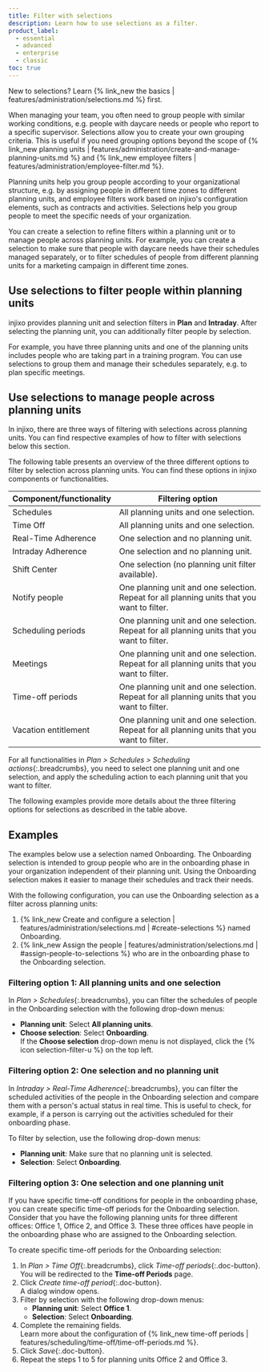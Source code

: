 ```yaml
---
title: Filter with selections
description: Learn how to use selections as a filter.
product_label:
  - essential
  - advanced
  - enterprise
  - classic
toc: true
---
```


New to selections? Learn {% link_new the basics | features/administration/selections.md %} first.

When managing your team, you often need to group people with similar working conditions, e.g. people with daycare needs or people who report to a specific supervisor. Selections allow you to create your own grouping criteria. This is useful if you need grouping options beyond the scope of {% link_new planning units | features/administration/create-and-manage-planning-units.md %} and {% link_new employee filters | features/administration/employee-filter.md %}.

Planning units help you group people according to your organizational structure, e.g. by assigning people in different time zones to different planning units, and employee filters work based on injixo's configuration elements, such as contracts and activities. Selections help you group people to meet the specific needs of your organization.

You can create a selection to refine filters within a planning unit or to manage people across planning units. For example, you can create a selection to make sure that people with daycare needs have their schedules managed separately, or to filter schedules of people from different planning units for a marketing campaign in different time zones.

## Use selections to filter people within planning units

injixo provides planning unit and selection filters in **Plan** and **Intraday**. After selecting the planning unit, you can additionally filter people by selection.

For example, you have three planning units and one of the planning units includes people who are taking part in a training program. You can use selections to group them and manage their schedules separately, e.g. to plan specific meetings.

## Use selections to manage people across planning units

In injixo, there are three ways of filtering with selections across planning units. You can find respective examples of how to filter with selections below this section.

The following table presents an overview of the three different options to filter by selection across planning units. You can find these options in injixo components or functionalities.

| Component/functionality | Filtering option |
|-------------------------|----------------------------|
| Schedules               | All planning units and one selection. |
| Time Off                | All planning units and one selection. |
| Real-Time Adherence     | One selection and no planning unit. |
| Intraday Adherence      | One selection and no planning unit. |
| Shift Center            | One selection (no planning unit filter available). |
| Notify people           | One planning unit and one selection. Repeat for all planning units that you want to filter. |
| Scheduling periods  | One planning unit and one selection. Repeat for all planning units that you want to filter. |
| Meetings                | One planning unit and one selection. Repeat for all planning units that you want to filter. |
| Time-off periods        | One planning unit and one selection. Repeat for all planning units that you want to filter. |
| Vacation entitlement    | One planning unit and one selection. Repeat for all planning units that you want to filter. |

For all functionalities in _Plan > Schedules > Scheduling actions_{:.breadcrumbs}, you need to select one planning unit and one selection, and apply the scheduling action to each planning unit that you want to filter.

The following examples provide more details about the three filtering options for selections as described in the table above.

## Examples

The examples below use a selection named Onboarding. The Onboarding selection is intended to group people who are in the onboarding phase in your organization independent of their planning unit. Using the Onboarding selection makes it easier to manage their schedules and track their needs.

With the following configuration, you can use the Onboarding selection as a filter across planning units:

1. {% link_new Create and configure a selection | features/administration/selections.md | #create-selections %} named Onboarding.
2. {% link_new Assign the people | features/administration/selections.md | #assign-people-to-selections %} who are in the onboarding phase to the Onboarding selection.

### Filtering option 1: All planning units and one selection

In _Plan > Schedules_{:.breadcrumbs}, you can filter the schedules of people in the Onboarding selection with the following drop-down menus:

- **Planning unit**: Select **All planning units**.
- **Choose selection**: Select **Onboarding**.  
   If the **Choose selection** drop-down menu is not displayed, click the {% icon selection-filter-u %} on the top left.

### Filtering option 2: One selection and no planning unit

In _Intraday > Real-Time Adherence_{:.breadcrumbs}, you can filter the scheduled activities of the people in the Onboarding selection and compare them with a person's actual status in real time. This is useful to check, for example, if a person is carrying out the activities scheduled for their onboarding phase.

To filter by selection, use the following drop-down menus:

- **Planning unit**: Make sure that no planning unit is selected.
- **Selection**: Select **Onboarding**.

### Filtering option 3: One selection and one planning unit

If you have specific time-off conditions for people in the onboarding phase, you can create specific time-off periods for the Onboarding selection. Consider that you have the following planning units for three different offices: Office 1, Office 2, and Office 3. These three offices have people in the onboarding phase who are assigned to the Onboarding selection.

To create specific time-off periods for the Onboarding selection:

1. In _Plan > Time Off_{:.breadcrumbs}, click _Time-off periods_{:.doc-button}.  
   You will be redirected to the **Time-off Periods** page.
2. Click _Create time-off period_{:.doc-button}.  
   A dialog window opens.
3. Filter by selection with the following drop-down menus:  
   - **Planning unit**: Select **Office 1**.
   - **Selection**: Select **Onboarding**.
4. Complete the remaining fields.  
   Learn more about the configuration of {% link_new time-off periods | features/scheduling/time-off/time-off-periods.md %}.
5. Click _Save_{:.doc-button}.
6. Repeat the steps 1 to 5 for planning units Office 2 and Office 3.
